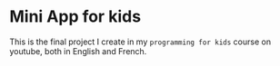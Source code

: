 # Mini App for kids
This is the final project I create in my `programming for kids` course on youtube, both in English and French. 
